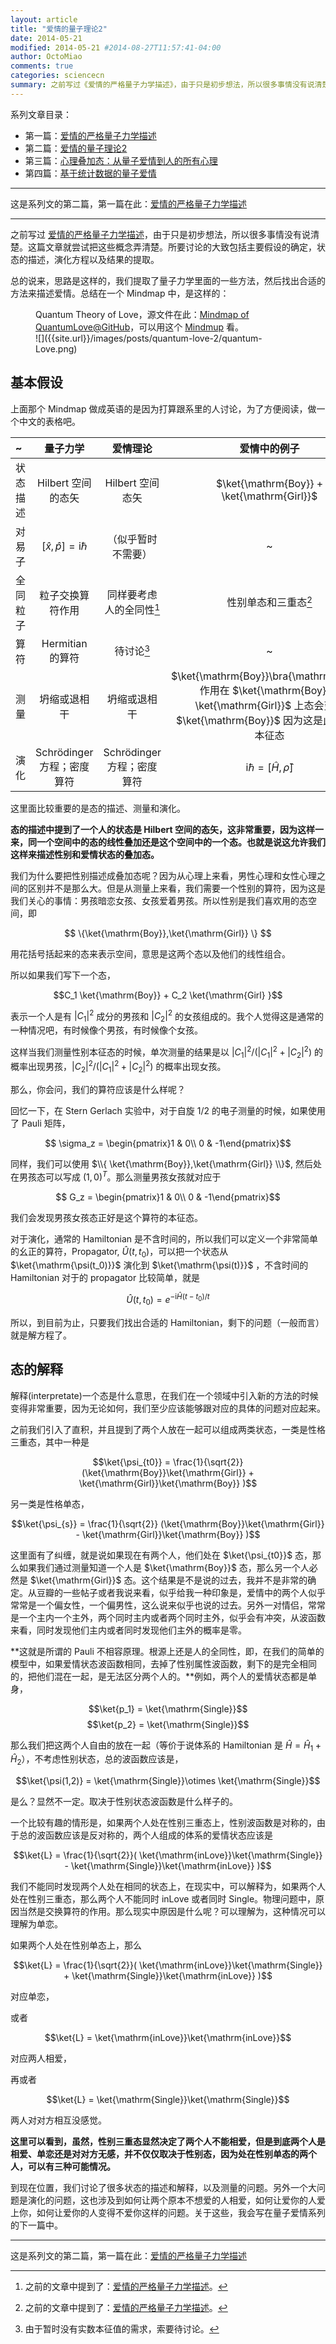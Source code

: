 ```yaml
---
layout: article
title: "爱情的量子理论2"
date: 2014-05-21
modified: 2014-05-21 #2014-08-27T11:57:41-04:00
author: OctoMiao
comments: true
categories: sciencecn
summary: 之前写过《爱情的严格量子力学描述》，由于只是初步想法，所以很多事情没有说清楚。这篇文章就尝试把这些概念弄清楚。所要讨论的大致包括主要假设的确定，状态的描述，演化方程以及结果的提取。
---
```






系列文章目录：

* 第一篇：[爱情的严格量子力学描述](/science/quantum-love/)
* 第二篇：[爱情的量子理论2](/science/quantum-love-2/)
* 第三篇：[心理叠加态：从量子爱情到人的所有心理](/science/from-quantum-love-to-quantum-psychology/)
* 第四篇：[基于统计数据的量子爱情](/science/quantum-psychology-cognition-and-statistics/)


-----

这是系列文的第二篇，第一篇在此：[爱情的严格量子力学描述](/science/quantum-love/)

------

之前写过 [爱情的严格量子力学描述](/science/quantum-love/)，由于只是初步想法，所以很多事情没有说清楚。这篇文章就尝试把这些概念弄清楚。所要讨论的大致包括主要假设的确定，状态的描述，演化方程以及结果的提取。

总的说来，思路是这样的，我们提取了量子力学里面的一些方法，然后找出合适的方法来描述爱情。总结在一个 Mindmap 中，是这样的：


<figure markdown="1">
<figcaption>
Quantum Theory of Love，源文件在此：<a href="https://raw.github.com/emptymalei/QuantumLove/master/mindmap/quantumLove.mup">Mindmap of QuantumLove@GitHub</a>，可以用这个 <a href="http://www.mindmup.com/">Mindmup</a> 看。
</figcaption>
![]({{site.url}}/images/posts/quantum-love-2/quantum-Love.png)
</figure>


## 基本假设

上面那个 Mindmap 做成英语的是因为打算跟系里的人讨论，为了方便阅读，做一个中文的表格吧。

|  ~            |  量子力学           |     爱情理论  |   爱情中的例子    |
|:------------- |:-----------------:|:------------:|:---------------:|
|   状态描述     |  Hilbert 空间的态矢  | Hilbert 空间态矢 | $\ket{\mathrm{Boy}} + \ket{\mathrm{Girl}}$  |
|     对易子     |  $[\hat x, \hat p]=\mathrm i \hbar$      |   （似乎暂时不需要） | ~ |
|     全同粒子   |  粒子交换算符作用      |  同样要考虑人的全同性[^1]  | 性别单态和三重态[^1]  |
|     算符      |  Hermitian 的算符   |  待讨论[^2]   |   ~   |
|   测量         |     坍缩或退相干    |  坍缩或退相干   |  $\ket{\mathrm{Boy}}\bra{\mathrm{Boy}}$ 作用在 $\ket{\mathrm{Boy}} + \ket{\mathrm{Girl}}$ 上态会变成 $\ket{\mathrm{Boy}}$ 因为这是此算符的本征态  |
|  演化  |  Schrödinger 方程；密度算符  |  Schrödinger 方程；密度算符  | $\mathrm i \hbar = [\hat H, \hat \rho]$  |


这里面比较重要的是态的描述、测量和演化。

**态的描述中提到了一个人的状态是 Hilbert 空间的态矢，这非常重要，因为这样一来，同一个空间中的态的线性叠加还是这个空间中的一个态。也就是说这允许我们这样来描述性别和爱情状态的叠加态。**

我们为什么要把性别描述成叠加态呢？因为从心理上来看，男性心理和女性心理之间的区别并不是那么大。但是从测量上来看，我们需要一个性别的算符，因为这是我们关心的事情：男孩暗恋女孩、女孩爱着男孩。所以性别是我们喜欢用的态空间，即

$$ \{\ket{\mathrm{Boy}},\ket{\mathrm{Girl}} \} $$

用花括号括起来的态来表示空间，意思是这两个态以及他们的线性组合。

所以如果我们写下一个态，

$$C_1 \ket{\mathrm{Boy}} + C_2 \ket{\mathrm{Girl} }$$

表示一个人是有 $\lvert C_1\rvert^2$ 成分的男孩和 $\lvert C_2\rvert^2$ 的女孩组成的。我个人觉得这是通常的一种情况吧，有时候像个男孩，有时候像个女孩。

这样当我们测量性别本征态的时候，单次测量的结果是以 $\lvert C_1\rvert ^2/(\lvert C_1\rvert^2 + \lvert C_2\rvert ^2)$ 的概率出现男孩，$\lvert C_2\rvert^2/(\lvert C_1\rvert ^2 + \lvert C_2\rvert^2)$ 的概率出现女孩。

那么，你会问，我们的算符应该是什么样呢？

回忆一下，在 Stern Gerlach 实验中，对于自旋 1/2 的电子测量的时候，如果使用了 Pauli 矩阵，

$$ \sigma_z = \begin{pmatrix}1 & 0\\ 0 & -1\end{pmatrix}$$

同样，我们可以使用 $\\{ \ket{\mathrm{Boy}},\ket{\mathrm{Girl}} \\}$, 然后处在男孩态可以写成 $(1,0)^T$。那么测量男孩女孩就对应于

$$ G_z = \begin{pmatrix}1 & 0\\ 0 & -1\end{pmatrix}$$

我们会发现男孩女孩态正好是这个算符的本征态。


对于演化，通常的 Hamiltonian 是不含时间的，所以我们可以定义一个非常简单的幺正的算符，Propagator, $\hat U(t,t_0)$，可以把一个状态从 $\ket{\mathrm{\psi(t_0)}}$ 演化到 $\ket{\mathrm{\psi(t)}}$ ，不含时间的 Hamiltonian 对于的 propagator 比较简单，就是

$$\hat U(t,t_0) = e^{-\mathrm i \hat H (t-t_0)/t}$$

所以，到目前为止，只要我们找出合适的 Hamiltonian，剩下的问题（一般而言）就是解方程了。



## 态的解释

解释(interpretate)一个态是什么意思，在我们在一个领域中引入新的方法的时候变得非常重要，因为无论如何，我们至少应该能够跟对应的具体的问题对应起来。

之前我们引入了直积，并且提到了两个人放在一起可以组成两类状态，一类是性格三重态，其中一种是

$$\ket{\psi_{t0}} = \frac{1}{\sqrt{2}} (\ket{\mathrm{Boy}}\ket{\mathrm{Girl}} + \ket{\mathrm{Girl}}\ket{\mathrm{Boy}} )$$

另一类是性格单态，

$$\ket{\psi_{s}} = \frac{1}{\sqrt{2}} (\ket{\mathrm{Boy}}\ket{\mathrm{Girl}} - \ket{\mathrm{Girl}}\ket{\mathrm{Boy}} )$$

这里面有了纠缠，就是说如果现在有两个人，他们处在 $\ket{\psi_{t0}}$ 态，那么如果我们通过测量知道一个人是 $\ket{\mathrm{Boy}}$ 态，那么另一个人必然是 $\ket{\mathrm{Girl}}$ 态。这个结果是不是说的过去，我并不是非常的确定。从豆瓣的一些帖子或者我说来看，似乎给我一种印象是，爱情中的两个人似乎常常是一个偏女性，一个偏男性，这么说来似乎也说的过去。另外一对情侣，常常是一个主内一个主外，两个同时主内或者两个同时主外，似乎会有冲突，从波函数来看，同时发现他们主内或者同时发现他们主外的概率是零。

**这就是所谓的 Pauli 不相容原理。根源上还是人的全同性，即，在我们的简单的模型中，如果爱情状态波函数相同，去掉了性别属性波函数，剩下的是完全相同的，把他们混在一起，是无法区分两个人的。**例如，两个人的爱情状态都是单身，

$$\ket{p_1} = \ket{\mathrm{Single}}$$
$$\ket{p_2} = \ket{\mathrm{Single}}$$

那么我们把这两个人自由的放在一起（等价于说体系的 Hamiltonian 是 $\hat H = \hat H_1 + \hat H_2$），不考虑性别状态，总的波函数应该是，

$$\ket{\psi(1,2)} = \ket{\mathrm{Single}}\otimes \ket{\mathrm{Single}}$$

是么？显然不一定。取决于性别状态波函数是什么样子的。

一个比较有趣的情形是，如果两个人处在性别三重态上，性别波函数是对称的，由于总的波函数应该是反对称的，两个人组成的体系的爱情状态应该是

$$\ket{L} = \frac{1}{\sqrt{2}}( \ket{\mathrm{inLove}}\ket{\mathrm{Single}} - \ket{\mathrm{Single}}\ket{\mathrm{inLove}} )$$

我们不能同时发现两个人处在相同的状态上，在现实中，可以解释为，如果两个人处在性别三重态，那么两个人不能同时 inLove 或者同时 Single。物理问题中，原因当然是交换算符的作用。那么现实中原因是什么呢？可以理解为，这种情况可以理解为单恋。

如果两个人处在性别单态上，那么

$$\ket{L} = \frac{1}{\sqrt{2}}( \ket{\mathrm{inLove}}\ket{\mathrm{Single}} + \ket{\mathrm{Single}}\ket{\mathrm{inLove}} )$$

对应单恋，

或者

$$\ket{L} = \ket{\mathrm{inLove}}\ket{\mathrm{inLove}}$$

对应两人相爱，

再或者

$$\ket{L} = \ket{\mathrm{Single}}\ket{\mathrm{Single}}$$

两人对对方相互没感觉。



**这里可以看到，虽然，性别三重态显然决定了两个人不能相爱，但是到底两个人是相爱、单恋还是对对方无感，并不仅仅取决于性别态，因为处在性别单态的两个人，可以有三种可能情况。**


到现在位置，我们讨论了很多状态的描述和解释，以及测量的问题。另外一个大问题是演化的问题，这也涉及到如何让两个原本不想爱的人相爱，如何让爱你的人爱上你，如何让爱你的人变得不爱你这样的问题。关于这些，我会写在量子爱情系列的下一篇中。

-----
这是系列文的第二篇，第一篇在此：[爱情的严格量子力学描述](/science/quantum-love/)


[^1]:  之前的文章中提到了：[爱情的严格量子力学描述](/science/quantum-love/)。
[^2]:  由于暂时没有实数本征值的需求，索要待讨论。
